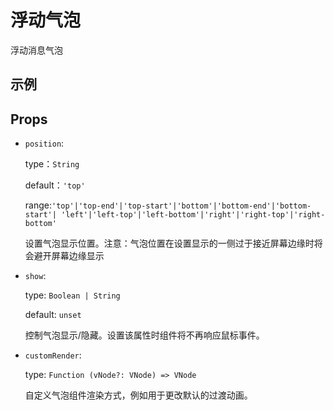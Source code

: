 <script setup>
import componentDemo from './DemoBubble.vue'
import positionSelector from './positionSelector.vue'
</script>

# 浮动气泡

浮动消息气泡

## 示例

<position-selector v-slot='prop'>
  <preview-demo-code comp-name="Bubble" demo-name="DemoBubble">
    <component-demo v-bind='prop' />
  </preview-demo-code>
 </position-selector>

## Props

- `position`:

  type：`String`

  default：`'top'`

  range:`'top'|'top-end'|'top-start'|'bottom'|'bottom-end'|'bottom-start'|
'left'|'left-top'|'left-bottom'|'right'|'right-top'|'right-bottom'`

  设置气泡显示位置。注意：气泡位置在设置显示的一侧过于接近屏幕边缘时将会避开屏幕边缘显示

- `show`:

  type: `Boolean | String`

  default: `unset`

  控制气泡显示/隐藏。设置该属性时组件将不再响应鼠标事件。

- `customRender`:

  type: `Function (vNode?: VNode) => VNode`

  自定义气泡组件渲染方式，例如用于更改默认的过渡动画。
